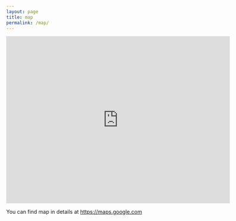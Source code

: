 ```yaml
---
layout: page
title: map
permalink: /map/
---
```


<iframe src="https://www.google.com/maps/embed?pb=!1m18!1m12!1m3!1d3845.492174655941!2d28.775331085766467!3d47.03682434247102!2m3!1f0!2f0!3f0!3m2!1i1024!2i768!4f13.1!3m3!1m2!1s0x40c97ded78271261%3A0xab443e8a21fb484c!2sSectorul+Buiucani%2C+Chisinau%2C+Moldova!5e0!3m2!1sen!2s!4v1467363120549" width="600" height="450" frameborder="0" style="border:0" allowfullscreen></iframe>

You can find map in details at  https://maps.google.com
